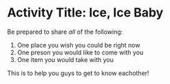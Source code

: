 # Activity Title: Ice, Ice Baby

Be prepared to share *all* of the following:
1. One place you wish you could be right now
2. One preson you would like to come with you
3. One item you would take with you

This is to help you guys to get to know eachother!
